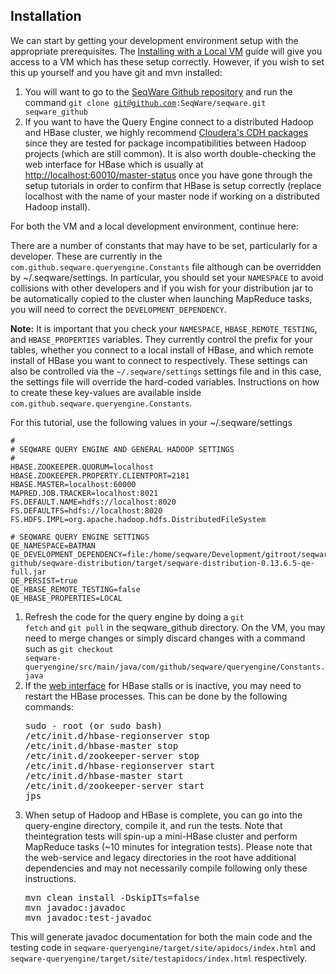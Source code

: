 ## Installation 

We can start by getting your development environment setup with the appropriate prerequisites. The [Installing with a Local VM](/docs/2-installation/) guide will give you access to a VM which has these setup correctly. However, if you wish to set this up yourself and you have git and mvn installed:

1.	You will want to go to the [SeqWare Github repository](https://github.com/SeqWare/seqware) and run the command <code>git clone git@github.com:SeqWare/seqware.git seqware_github</code>     
2. 	If you want to have the Query Engine connect to a distributed Hadoop and HBase cluster, we highly recommend [Cloudera's CDH packages](https://ccp.cloudera.com/display/CDH4DOC/CDH4+Quick+Start+Guide) since they are tested for package incompatibilities between Hadoop projects (which are still common). It is also worth double-checking the web interface for HBase which is usually at [http://localhost:60010/master-status](http://localhost:60010/master-status) once you have gone through the setup tutorials in order to confirm that HBase is setup correctly (replace localhost with the name of your master node if working on a distributed Hadoop install).

For both the VM and a local development environment, continue here:

There are a number of constants that may have to be set, particularly for a developer. These are currently in the <code>com.github.seqware.queryengine.Constants</code> file although can be overridden by ~/.seqware/settings. In particular, you should set your <code>NAMESPACE</code> to avoid collisions with other developers and if you wish for your distribution jar to be automatically copied to the cluster when launching MapReduce tasks, you will need to correct the <code>DEVELOPMENT_DEPENDENCY</code>.
<p class="warning"><strong>Note:</strong>
	   It is important that you check your <code>NAMESPACE</code>, <code>HBASE_REMOTE_TESTING</code>, and <code>HBASE_PROPERTIES</code> variables. They currently control the prefix for your tables, whether you connect to a local install of HBase, and which remote install of HBase you want to connect to respectively. These settings can also be controlled via the <code>~/.seqware/settings</code> settings file and in this case, the settings file will override the hard-coded variables. Instructions on how to create these key-values are available inside <code>com.github.seqware.queryengine.Constants</code>.
</p>

For this tutorial, use the following values in your ~/.seqware/settings

	#
	# SEQWARE QUERY ENGINE AND GENERAL HADOOP SETTINGS
	#
	HBASE.ZOOKEEPER.QUORUM=localhost
	HBASE.ZOOKEEPER.PROPERTY.CLIENTPORT=2181
	HBASE.MASTER=localhost:60000
	MAPRED.JOB.TRACKER=localhost:8021
	FS.DEFAULT.NAME=hdfs://localhost:8020
	FS.DEFAULTFS=hdfs://localhost:8020
	FS.HDFS.IMPL=org.apache.hadoop.hdfs.DistributedFileSystem

	# SEQWARE QUERY ENGINE SETTINGS
	QE_NAMESPACE=BATMAN
	QE_DEVELOPMENT_DEPENDENCY=file:/home/seqware/Development/gitroot/seqware-github/seqware-distribution/target/seqware-distribution-0.13.6.5-qe-full.jar
	QE_PERSIST=true
	QE_HBASE_REMOTE_TESTING=false
	QE_HBASE_PROPERTIES=LOCAL
	

1. 	Refresh the code for the query engine by doing a <code>git fetch</code> and <code>git pull</code> in the seqware_github directory. On the VM, you may need to merge changes or simply discard changes with a command such as <code>git checkout seqware-queryengine/src/main/java/com/github/seqware/queryengine/Constants.java</code>
2. 	If the [web interface](http://localhost:60010/master-status) for HBase stalls or is inactive, you may need to restart the HBase processes. This can be done by the following commands:
	<pre title="Title of the snippet">
	sudo - root (or sudo bash)
	/etc/init.d/hbase-regionserver stop
	/etc/init.d/hbase-master stop
	/etc/init.d/zookeeper-server stop
	/etc/init.d/hbase-regionserver start
	/etc/init.d/hbase-master start
	/etc/init.d/zookeeper-server start
	jps	
	</pre>
3. 	When setup of Hadoop and HBase is complete, you can go into the query-engine directory, compile it, and run the tests. Note that theintegration tests will spin-up a mini-HBase cluster and perform MapReduce tasks (~10 minutes for integration tests). Please note that the web-service and legacy directories in the root have additional dependencies and may not necessarily compile following only these instructions.
	<pre title="Title of the snippet">
	mvn clean install -DskipITs=false
	mvn javadoc:javadoc
	mvn javadoc:test-javadoc
	</pre>
This will generate javadoc documentation for both the main code and the testing code in <code>seqware-queryengine/target/site/apidocs/index.html</code> and <code>seqware-queryengine/target/site/testapidocs/index.html</code> respectively. 

